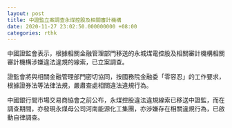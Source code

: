 ```yaml
---
layout: post
title: 中證監立案調查永煤控股及相關審計機構
date: 2020-11-27 23:02:50.000000000 +08:00
categories: rthk
---
```


中國證監會表示，根據相關金融管理部門移送的永城煤電控股及相關審計機構相關審計機構涉嫌違法違規的線索，已立案調查。

證監會將與相關金融管理部門密切協同，按國務院金融委「零容忍」的工作要求，根據證券法等法律法規，嚴肅查處相關違法違規行為。

中國銀行間市場交易商協會之前公布，永煤控股違法違規線索已移送中證監，而在調查期間，亦發現永煤母公司河南能源化工集團，亦涉嫌存在相關違規行為，已啟動自律調查。
